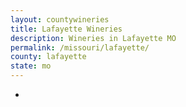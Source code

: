```yaml
---
layout: countywineries
title: Lafayette Wineries
description: Wineries in Lafayette MO
permalink: /missouri/lafayette/
county: lafayette
state: mo
---
```

-
